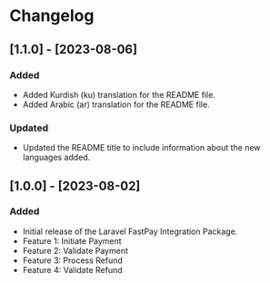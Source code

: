 # Changelog

## [1.1.0] - [2023-08-06]

### Added

- Added Kurdish (ku) translation for the README file.
- Added Arabic (ar) translation for the README file.

### Updated

- Updated the README title to include information about the new languages added.

## [1.0.0] - [2023-08-02]

### Added

- Initial release of the Laravel FastPay Integration Package.
- Feature 1: Initiate Payment
- Feature 2: Validate Payment
- Feature 3: Process Refund
- Feature 4: Validate Refund
